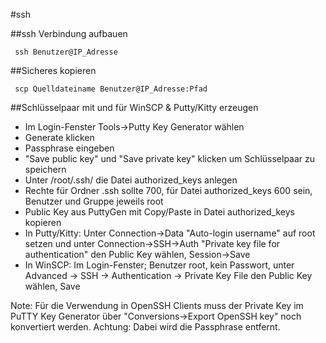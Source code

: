 #ssh

##ssh Verbindung aufbauen

     ssh Benutzer@IP_Adresse
     
##Sicheres kopieren 
    
     scp Quelldateiname Benutzer@IP_Adresse:Pfad 

##Schlüsselpaar mit und für WinSCP & Putty/Kitty erzeugen

* Im Login-Fenster Tools->Putty Key Generator wählen
* Generate klicken
* Passphrase eingeben
* "Save public key" und "Save private key" klicken um Schlüsselpaar zu speichern
* Unter /root/.ssh/ die Datei authorized_keys anlegen
* Rechte für Ordner .ssh sollte 700, für Datei authorized_keys 600 sein, Benutzer und Gruppe jeweils root
* Public Key aus PuttyGen mit Copy/Paste in Datei authorized_keys kopieren
* In Putty/Kitty: Unter Connection->Data "Auto-login username" auf root setzen und unter Connection->SSH->Auth "Private key file for authentication" den Public Key wählen, Session->Save
* In WinSCP: Im Login-Fenster; Benutzer root, kein Passwort, unter Advanced -> SSH -> Authentication -> Private Key File den Public Key wählen, Save

Note:
Für die Verwendung in OpenSSH Clients muss der Private Key im PuTTY Key Generator über "Conversions->Export OpenSSH key" noch konvertiert werden. Achtung: Dabei wird die Passphrase entfernt. 
 
